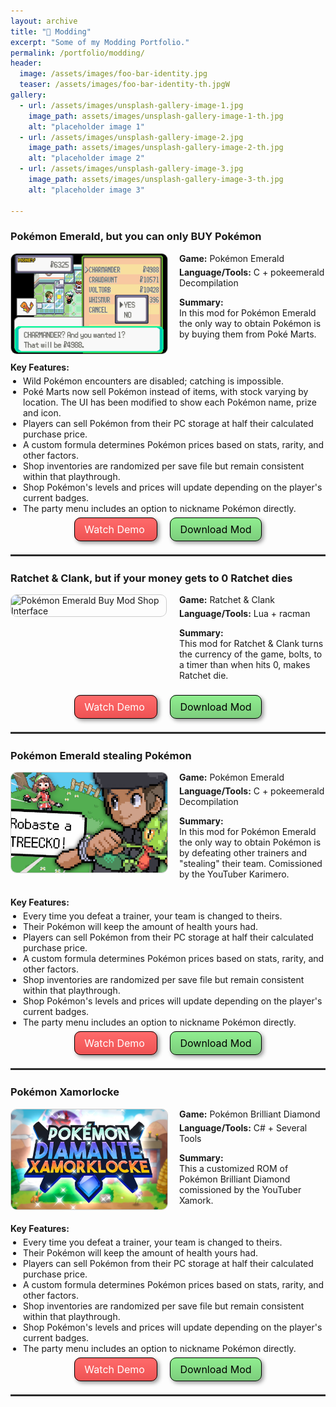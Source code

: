 ```yaml
---
layout: archive
title: "🔧 Modding"
excerpt: "Some of my Modding Portfolio."
permalink: /portfolio/modding/
header:
  image: /assets/images/foo-bar-identity.jpg
  teaser: /assets/images/foo-bar-identity-th.jpgW
gallery:
  - url: /assets/images/unsplash-gallery-image-1.jpg
    image_path: assets/images/unsplash-gallery-image-1-th.jpg
    alt: "placeholder image 1"
  - url: /assets/images/unsplash-gallery-image-2.jpg
    image_path: assets/images/unsplash-gallery-image-2-th.jpg
    alt: "placeholder image 2"
  - url: /assets/images/unsplash-gallery-image-3.jpg
    image_path: assets/images/unsplash-gallery-image-3-th.jpg
    alt: "placeholder image 3"

---
```


### <i class="fa fa-money-check-dollar"></i> Pokémon Emerald, but you can only BUY Pokémon

<!-- Section 1: Image and Basic Info -->
<div style="display: flex; margin-bottom: 5px; align-items: flex-start;">
  <!-- Mod Image -->
  <div style="width: 250px; height: 160px; flex-shrink: 0; margin-right: 20px;">
    <img src="/images/mods/comprarpokemon.png" alt="Pokémon Emerald Buy Mod Shop Interface" style="border-radius: 10px; width: 100%; height: 100%; object-fit: cover; border: 1px solid #ccc;">
  </div>

  <!-- Mod Details (Short Summary) -->
  <div style="flex-grow: 1;">
    <p style="margin-top: 0; margin-bottom: 5px;"><strong><i class="fa fa-gamepad"></i> Game:</strong> Pokémon Emerald</p>
    <p style="margin-top: 0; margin-bottom: 5px;"><strong><i class="fa fa-code"></i> Language/Tools:</strong> C + pokeemerald Decompilation </p>
    <p><strong>Summary:</strong><br>
    In this mod for Pokémon Emerald the only way to obtain Pokémon is by buying them from Poké Marts.
    </p>
  </div>
</div>

<!-- Section 2: Key Features List -->
<div style="margin-top: 5px; margin-bottom: 15px;">
  <p style="margin-bottom: 5px;"><strong>Key Features:</strong></p>
  <ul style="margin-top: 0; padding-left: 20px;">
      <li>Wild Pokémon encounters are disabled; catching is impossible.</li>
      <li>Poké Marts now sell Pokémon instead of items, with stock varying by location. The UI has been modified to show each Pokémon name, prize and icon.</li>
      <li>Players can sell Pokémon from their PC storage at half their calculated purchase price.</li>
      <li>A custom formula determines Pokémon prices based on stats, rarity, and other factors.</li>
      <li>Shop inventories are randomized per save file but remain consistent within that playthrough.</li>
      <li>Shop Pokémon's levels and prices will update depending on the player's current badges.</li>
      <li>The party menu includes an option to nickname Pokémon directly.</li>
  </ul>
</div>

<!-- Section 3: Links (Buttons) -->
<div style="margin-top: 10px; margin-bottom: 30px; text-align: center;">
  <!-- RED BUTTON for YouTube -->
  <a href="YOUR_YOUTUBE_VIDEO_LINK_HERE" target="_blank" class="btn" style="background: linear-gradient(to bottom, #FF6B6B, #EE5253); border:1px solid #000; border-radius:10px; text-align:center; font-size:16px; box-shadow:3px 3px 6px rgba(0, 0, 0, 0.4); color: #fff; text-decoration: none; padding: 8px 15px; margin: 0 10px;">
    <i class="fab fa-youtube"></i> Watch Demo 
  </a>
  <!-- GREEN BUTTON for Download -->
  <a href="YOUR_DOWNLOAD_LINK_HERE" class="btn" style="background: linear-gradient(to bottom, #90EE90, #7CCD7C); border:1px solid #000; border-radius:10px; text-align:center; font-size:16px; box-shadow:3px 3px 6px rgba(0, 0, 0, 0.4); color: #000; text-decoration: none; padding: 8px 15px; margin: 0 10px;">
    <i class="fa fa-download"></i> Download Mod
  </a>
  <!-- Optional: Add a link to a blog post or more details page -->
  <!-- <a href="YOUR_DETAILS_PAGE_LINK_HERE" target="_blank" style="margin: 0 10px;"><i class="fa fa-info-circle"></i> More Info</a> -->
</div>

<hr style="border: none; border-top: 2px solid #333; border-bottom: 2px solid #fff;">


### <i class="fa fa-hourglass-end"></i> Ratchet & Clank, but if your money gets to 0 Ratchet dies

<!-- Section 1: Image and Basic Info -->
<div style="display: flex; margin-bottom: 5px; align-items: flex-start;">
  <!-- Mod Image -->
  <div style="width: 250px; height: 160px; flex-shrink: 0; margin-right: 20px;">
    <img src="/images/mods/ratchetbolts.png" alt="Pokémon Emerald Buy Mod Shop Interface" style="border-radius: 10px; width: 100%; height: 100%; object-fit: cover; border: 1px solid #ccc;">
  </div>

  <!-- Mod Details (Short Summary) -->
  <div style="flex-grow: 1;">
    <p style="margin-top: 0; margin-bottom: 5px;"><strong><i class="fa fa-gamepad"></i> Game:</strong> Ratchet & Clank</p>
    <p style="margin-top: 0; margin-bottom: 5px;"><strong><i class="fa fa-code"></i> Language/Tools:</strong> Lua + racman </p>
    <p><strong>Summary:</strong><br>
    This mod for Ratchet & Clank turns the currency of the game, bolts, to a timer than when hits 0, makes Ratchet die.
    </p>
  </div>
</div>

<!-- Section 3: Links (Buttons) -->
<div style="margin-top: 10px; margin-bottom: 30px; text-align: center;">
  <!-- RED BUTTON for YouTube -->
  <a href="YOUR_YOUTUBE_VIDEO_LINK_HERE" target="_blank" class="btn" style="background: linear-gradient(to bottom, #FF6B6B, #EE5253); border:1px solid #000; border-radius:10px; text-align:center; font-size:16px; box-shadow:3px 3px 6px rgba(0, 0, 0, 0.4); color: #fff; text-decoration: none; padding: 8px 15px; margin: 0 10px;">
    <i class="fab fa-youtube"></i> Watch Demo 
  </a>
  <!-- GREEN BUTTON for Download -->
  <a href="YOUR_DOWNLOAD_LINK_HERE" class="btn" style="background: linear-gradient(to bottom, #90EE90, #7CCD7C); border:1px solid #000; border-radius:10px; text-align:center; font-size:16px; box-shadow:3px 3px 6px rgba(0, 0, 0, 0.4); color: #000; text-decoration: none; padding: 8px 15px; margin: 0 10px;">
    <i class="fa fa-download"></i> Download Mod
  </a>
  <!-- Optional: Add a link to a blog post or more details page -->
  <!-- <a href="YOUR_DETAILS_PAGE_LINK_HERE" target="_blank" style="margin: 0 10px;"><i class="fa fa-info-circle"></i> More Info</a> -->
</div>

<hr style="border: none; border-top: 2px solid #333; border-bottom: 2px solid #fff;">



### <i class="fa fa-people-robbery"></i> Pokémon Emerald stealing Pokémon

<!-- Section 1: Image and Basic Info -->
<div style="display: flex; margin-bottom: 5px; align-items: flex-start;">
  <!-- Mod Image -->
  <div style="width: 250px; height: 160px; flex-shrink: 0; margin-right: 20px;">
    <img src="/images/mods/robarpokemon.jpg" alt="Pokémon Emerald Buy Mod Shop Interface" style="border-radius: 10px; width: 100%; height: 100%; object-fit: cover; border: 1px solid #ccc;">
  </div>

  <!-- Mod Details (Short Summary) -->
  <div style="flex-grow: 1;">
    <p style="margin-top: 0; margin-bottom: 5px;"><strong><i class="fa fa-gamepad"></i> Game:</strong> Pokémon Emerald</p>
    <p style="margin-top: 0; margin-bottom: 5px;"><strong><i class="fa fa-code"></i> Language/Tools:</strong> C + pokeemerald Decompilation </p>
    <p><strong>Summary:</strong><br>
    In this mod for Pokémon Emerald the only way to obtain Pokémon is by defeating other trainers and "stealing" their team. Comissioned by the YouTuber Karimero.
    </p>
  </div>
</div>

<!-- Section 2: Key Features List -->
<div style="margin-top: 5px; margin-bottom: 15px;">
  <p style="margin-bottom: 5px;"><strong>Key Features:</strong></p>
  <ul style="margin-top: 0; padding-left: 20px;">
      <li>Every time you defeat a trainer, your team is changed to theirs.</li>
      <li>Their Pokémon will keep the amount of health yours had.</li>
      <li>Players can sell Pokémon from their PC storage at half their calculated purchase price.</li>
      <li>A custom formula determines Pokémon prices based on stats, rarity, and other factors.</li>
      <li>Shop inventories are randomized per save file but remain consistent within that playthrough.</li>
      <li>Shop Pokémon's levels and prices will update depending on the player's current badges.</li>
      <li>The party menu includes an option to nickname Pokémon directly.</li>
  </ul>
</div>

<!-- Section 3: Links (Buttons) -->
<div style="margin-top: 10px; margin-bottom: 30px; text-align: center;">
  <!-- RED BUTTON for YouTube -->
  <a href="YOUR_YOUTUBE_VIDEO_LINK_HERE" target="_blank" class="btn" style="background: linear-gradient(to bottom, #FF6B6B, #EE5253); border:1px solid #000; border-radius:10px; text-align:center; font-size:16px; box-shadow:3px 3px 6px rgba(0, 0, 0, 0.4); color: #fff; text-decoration: none; padding: 8px 15px; margin: 0 10px;">
    <i class="fab fa-youtube"></i> Watch Demo 
  </a>
  <!-- GREEN BUTTON for Download -->
  <a href="YOUR_DOWNLOAD_LINK_HERE" class="btn" style="background: linear-gradient(to bottom, #90EE90, #7CCD7C); border:1px solid #000; border-radius:10px; text-align:center; font-size:16px; box-shadow:3px 3px 6px rgba(0, 0, 0, 0.4); color: #000; text-decoration: none; padding: 8px 15px; margin: 0 10px;">
    <i class="fa fa-download"></i> Download Mod
  </a>
  <!-- Optional: Add a link to a blog post or more details page -->
  <!-- <a href="YOUR_DETAILS_PAGE_LINK_HERE" target="_blank" style="margin: 0 10px;"><i class="fa fa-info-circle"></i> More Info</a> -->
</div>

<hr style="border: none; border-top: 2px solid #333; border-bottom: 2px solid #fff;">



### <i class="fa fa-diamond"></i> Pokémon Xamorlocke

<!-- Section 1: Image and Basic Info -->
<div style="display: flex; margin-bottom: 5px; align-items: flex-start;">
  <!-- Mod Image -->
  <div style="width: 250px; height: 160px; flex-shrink: 0; margin-right: 20px;">
    <img src="/images/mods/xamorlocke.jpg" alt="Pokémon Emerald Buy Mod Shop Interface" style="border-radius: 10px; width: 100%; height: 100%; object-fit: cover; border: 1px solid #ccc;">
  </div>

  <!-- Mod Details (Short Summary) -->
  <div style="flex-grow: 1;">
    <p style="margin-top: 0; margin-bottom: 5px;"><strong><i class="fa fa-gamepad"></i> Game:</strong> Pokémon Brilliant Diamond</p>
    <p style="margin-top: 0; margin-bottom: 5px;"><strong><i class="fa fa-code"></i> Language/Tools:</strong> C# + Several Tools </p>
    <p><strong>Summary:</strong><br>
    This a customized ROM of Pokémon Brilliant Diamond comissioned by the YouTuber Xamork.
    </p>
  </div>
</div>

<!-- Section 2: Key Features List -->
<div style="margin-top: 5px; margin-bottom: 15px;">
  <p style="margin-bottom: 5px;"><strong>Key Features:</strong></p>
  <ul style="margin-top: 0; padding-left: 20px;">
      <li>Every time you defeat a trainer, your team is changed to theirs.</li>
      <li>Their Pokémon will keep the amount of health yours had.</li>
      <li>Players can sell Pokémon from their PC storage at half their calculated purchase price.</li>
      <li>A custom formula determines Pokémon prices based on stats, rarity, and other factors.</li>
      <li>Shop inventories are randomized per save file but remain consistent within that playthrough.</li>
      <li>Shop Pokémon's levels and prices will update depending on the player's current badges.</li>
      <li>The party menu includes an option to nickname Pokémon directly.</li>
  </ul>
</div>

<!-- Section 3: Links (Buttons) -->
<div style="margin-top: 10px; margin-bottom: 30px; text-align: center;">
  <!-- RED BUTTON for YouTube -->
  <a href="YOUR_YOUTUBE_VIDEO_LINK_HERE" target="_blank" class="btn" style="background: linear-gradient(to bottom, #FF6B6B, #EE5253); border:1px solid #000; border-radius:10px; text-align:center; font-size:16px; box-shadow:3px 3px 6px rgba(0, 0, 0, 0.4); color: #fff; text-decoration: none; padding: 8px 15px; margin: 0 10px;">
    <i class="fab fa-youtube"></i> Watch Demo 
  </a>
  <!-- GREEN BUTTON for Download -->
  <a href="YOUR_DOWNLOAD_LINK_HERE" class="btn" style="background: linear-gradient(to bottom, #90EE90, #7CCD7C); border:1px solid #000; border-radius:10px; text-align:center; font-size:16px; box-shadow:3px 3px 6px rgba(0, 0, 0, 0.4); color: #000; text-decoration: none; padding: 8px 15px; margin: 0 10px;">
    <i class="fa fa-download"></i> Download Mod
  </a>
  <!-- Optional: Add a link to a blog post or more details page -->
  <!-- <a href="YOUR_DETAILS_PAGE_LINK_HERE" target="_blank" style="margin: 0 10px;"><i class="fa fa-info-circle"></i> More Info</a> -->
</div>

<hr style="border: none; border-top: 2px solid #333; border-bottom: 2px solid #fff;">
